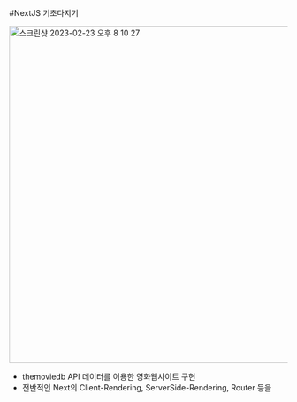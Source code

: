 #NextJS 기초다지기

<img width="609" alt="스크린샷 2023-02-23 오후 8 10 27" src="https://user-images.githubusercontent.com/75834815/220890131-48ee6e60-a89a-447d-bb32-c2f5be46b5b6.png">

- themoviedb API 데이터를 이용한 영화웹사이트 구현
- 전반적인 Next의 Client-Rendering, ServerSide-Rendering, Router 등을 
